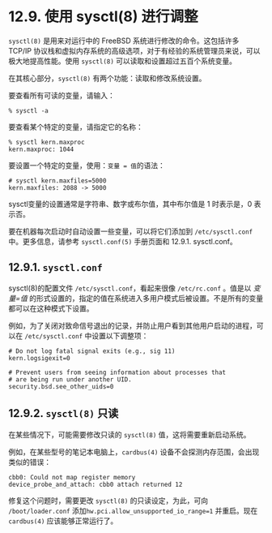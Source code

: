 # 12.9. 使用 sysctl(8) 进行调整

`sysctl(8)` 是用来对运行中的 FreeBSD 系统进行修改的命令。这包括许多 TCP/IP 协议栈和虚拟内存系统的高级选项，对于有经验的系统管理员来说，可以极大地提高性能。使用 `sysctl(8)` 可以读取和设置超过五百个系统变量。

在其核心部分，`sysctl(8)` 有两个功能：读取和修改系统设置。

要查看所有可读的变量，请输入：

```
% sysctl -a
```

要查看某个特定的变量，请指定它的名称：

```
% sysctl kern.maxproc
kern.maxproc: 1044
```

要设置一个特定的变量，使用：`变量 = 值`的语法：

```
# sysctl kern.maxfiles=5000
kern.maxfiles: 2088 -> 5000
```

sysctl变量的设置通常是字符串、数字或布尔值，其中布尔值是 1 时表示是，0 表示否。

要在机器每次启动时自动设置一些变量，可以将它们添加到  `/etc/sysctl.conf` 中。更多信息，请参考 `sysctl.conf(5)` 手册页面和 12.9.1. sysctl.conf。

## 12.9.1. `sysctl.conf`

sysctl(8)的配置文件 `/etc/sysctl.conf`，看起来很像 `/etc/rc.conf` 。值是以 *变量=值* 的形式设置的，指定的值在系统进入多用户模式后被设置。不是所有的变量都可以在这种模式下设置。

例如，为了关闭对致命信号退出的记录，并防止用户看到其他用户启动的进程，可以在 `/etc/sysctl.conf` 中设置以下调整项：

```
# Do not log fatal signal exits (e.g., sig 11)
kern.logsigexit=0

# Prevent users from seeing information about processes that
# are being run under another UID.
security.bsd.see_other_uids=0
```

## 12.9.2. `sysctl(8)` 只读

在某些情况下，可能需要修改只读的 `sysctl(8)` 值，这将需要重新启动系统。

例如，在某些型号的笔记本电脑上，`cardbus(4)` 设备不会探测内存范围，会出现类似的错误：

```
cbb0: Could not map register memory
device_probe_and_attach: cbb0 attach returned 12
```

修复这个问题时，需要更改 `sysctl(8)` 的只读设定，为此，可向 `/boot/loader.conf` 添加`hw.pci.allow_unsupported_io_range=1` 并重启。现在 `cardbus(4)` 应该能够正常运行了。
